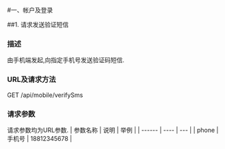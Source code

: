 #一、帐户及登录

##1. 请求发送验证短信
### 描述
由手机端发起,向指定手机号发送验证码短信.
### URL及请求方法
GET /api/mobile/verifySms
### 请求参数
请求参数均为URL参数.
| 参数名称 | 说明 | 举例 |
| ------ | ---- | --- |
| phone | 手机号 | 18812345678 |